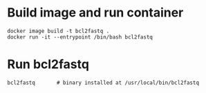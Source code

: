 # Build image and run container
```
docker image build -t bcl2fastq .
docker run -it --entrypoint /bin/bash bcl2fastq
```
# Run bcl2fastq
```
bcl2fastq 		# binary installed at /usr/local/bin/bcl2fastq
```

